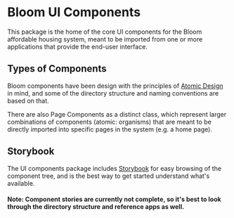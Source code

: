# Bloom UI Components

This package is the home of the core UI components for the Bloom affordable housing system, meant to be imported from one or more applications that provide the end-user interface.

## Types of Components

Bloom components have been design with the principles of [Atomic Design](http://atomicdesign.bradfrost.com/) in mind, and some of the directory structure and naming conventions are based on that.

There are also Page Components as a distinct class, which represent larger combinations of components (atomic: organisms) that are meant to be directly imported into specific pages in the system (e.g. a home page).

## Storybook

The UI components package includes [Storybook](https://storybook.js.org/) for easy browsing of the component tree, and is the best way to get started understand what's available.

#### Note: Component stories are currently not complete, so it's best to look through the directory structure and reference apps as well.
